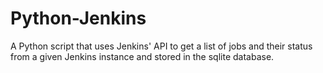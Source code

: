 # Python-Jenkins
A Python script that uses Jenkins' API to get a list of jobs and their status from a given Jenkins instance and stored in the sqlite database.
